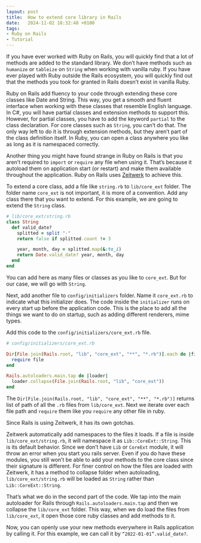 ```yaml
---
layout: post
title:  How to extend core library in Rails
date:   2024-11-02 18:32:48 +0100
tags:
- Ruby on Rails
- Tutorial
---
```


If you have ever worked with Ruby on Rails, you will quickly find that a lot of methods are added to the standard library. We don’t have methods such as  `humanize` or `tableize`  on `String`  when working with vanilla ruby. If you have ever played with Ruby outside the Rails ecosystem, you will quickly find out that the methods you took for granted in Rails doesn’t exist in vanilla Ruby.

Ruby on Rails add fluency to your code through extending these core classes like Date and String. This way, you get a smooth and fluent interface when working with these classes that resemble English language. In C#, you will have partial classes and extension methods to support this. However, for partial classes, you have to add the keyword `partial` to the class declaration. For core classes such as `String`, you can’t do that. The only way left to do it is through extension methods, but they aren’t part of the class definition itself. In Ruby, you can open a class anywhere you like as long as it is namespaced correctly.

Another thing you might have found strange in Ruby on Rails is that you aren’t required to `import` or `require` any file when using it. That’s because it autoload them on application start (or restart) and make them available throughout the application. Ruby on Rails uses [Zeitwerk](https://github.com/fxn/zeitwerk) to achieve this.

To extend a core class, add a file like `string.rb` to `lib/core_ext` folder. The folder name `core_ext` is not important, it is more of a convention. Add any class there that you want to extend. For this example, we are going to extend the `String` class.

```ruby
# lib/core_ext/string.rb
class String
  def valid_date?
    splitted = split "-"
    return false if splitted.count != 3

    year, month, day = splitted.map(&:to_i)
    return Date.valid_date? year, month, day
  end
end
```

You can add here as many files or classes as you like to `core_ext`. But for our case, we will go with `String`.

Next, add another file to `config/initializers` folder. Name it `core_ext.rb` to indicate what this initializer does. The code inside the `initializer` runs on every start up before the application code. This is the place to add all the things we want to do on startup, such as adding different renderers, mime types.

Add this code to the `config/initializers/core_ext.rb` file.

```ruby
# config/initializers/core_ext.rb

Dir[File.join(Rails.root, "lib", "core_ext", "**", "*.rb")].each do |file|
  require file
end

Rails.autoloaders.main.tap do |loader|
  loader.collapse(File.join(Rails.root, "lib", "core_ext"))
end
```

The `Dir[File.join(Rails.root, "lib", "core_ext", "**", "*.rb")]` returns list of path of all the `.rb` files from `lib/core_ext`. Next we iterate over each file path and `require` them like you `require` any other file in ruby.

Since Rails is using Zeitwerk, it has its own gotchas.

Zeitwerk automatically add namespaces to the files it loads. If a file is inside `lib/core_ext/string.rb`, it will namespace it as `Lib::CoreExt::String`. This is its default behavior. Since we don’t have `Lib` or `CoreExt` module, it will throw an error when you start you rails server. Even if you do have these modules, you still won’t be able to add your methods to the core class since their signature is different. For finer control on how the files are loaded with Zeitwerk, it has a method to collapse folder when autoloading, `lib/core_ext/string.rb` will be loaded as `String` rather than `Lib::CoreExt::String`.

That’s what we do in the second part of the code. We tap into the main autoloader for Rails through `Rails.autoloaders.main.tap` and then we collapse the `lib/core_ext` folder. This way, when we do load the files from `lib/core_ext`, it open those core ruby classes and add methods to it.

Now, you can openly use your new methods everywhere in Rails application by calling it. For this example, we can call it by `“2022-01-01”.valid_date?`.